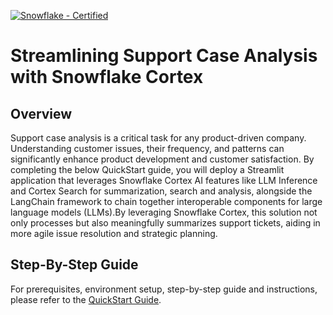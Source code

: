 [![Snowflake - Certified](https://img.shields.io/badge/Snowflake-Certified-2ea44f?style=for-the-badge&logo=snowflake)](https://developers.snowflake.com/solutions/)

# Streamlining Support Case Analysis with Snowflake Cortex


## Overview

Support case analysis is a critical task for any product-driven company. Understanding customer issues, their frequency, and patterns can significantly enhance product development and customer satisfaction. By completing the below QuickStart guide, you will deploy a Streamlit application that leverages Snowflake Cortex AI features like LLM Inference and Cortex Search for summarization, search and analysis, alongside the LangChain framework to chain together interoperable components for large language models (LLMs).By leveraging Snowflake Cortex, this solution not only processes but also meaningfully summarizes support tickets, aiding in more agile issue resolution and strategic planning.


## Step-By-Step Guide

For prerequisites, environment setup, step-by-step guide and instructions, please refer to the [QuickStart Guide](https://quickstarts.snowflake.com/guide/streamlining-support-case-analysis-with-snowflake-cortex/index.html?index=..%2F..index#0).
